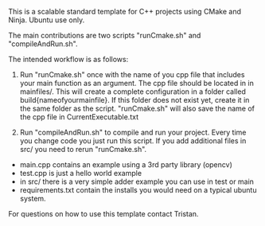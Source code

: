 This is a scalable standard template for C++ projects using CMake and Ninja. Ubuntu use only. 

The main contributions are two scripts "runCmake.sh" and "compileAndRun.sh". 

The intended workflow is as follows: 

1. Run "runCmake.sh" once with the name of you cpp file that includes your main function as an argument. 
The cpp file should be located in in mainfiles/. This will create a complete configuration
in a folder called build{nameofyourmainfile}. If this folder does not exist yet, create it
in the same folder as the script. "runCmake.sh" will also save the name of the cpp file in CurrentExecutable.txt

2. Run "compileAndRun.sh" to compile and run your project. Every time you change code you just run this script. 
If you add additional files in src/ you need to rerun "runCmake.sh". 


- main.cpp contains an example using a 3rd party library (opencv)
- test.cpp is just a hello world example
- in src/ there is a very simple adder example you can use in test or main
- requirements.txt contain the installs you would need on a typical ubuntu system.

For questions on how to use this template contact Tristan. 

